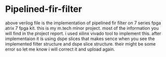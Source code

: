 # Pipelined-fir-filter

above verilog file is the implementation of pipelined fir filter on 7 series fpga atrix 7 fpga kit.
this is my m.tech minor project.
most of the information you will find in the project report.
i used xilinx vivado tool to implement this. after implementaion it is using dspe slices that makes sence when you see the implemented filter structure and dspe slice structure.
their might be some error so let me know i will correct it and upload again.
